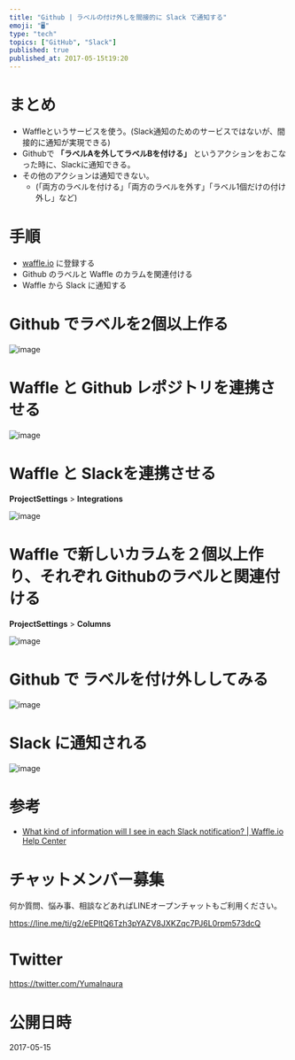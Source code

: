 ```yaml
---
title: "Github | ラベルの付け外しを間接的に Slack で通知する"
emoji: "🖥"
type: "tech"
topics: ["GitHub", "Slack"]
published: true
published_at: 2017-05-15t19:20
---
```


# まとめ

- Waffleというサービスを使う。(Slack通知のためのサービスではないが、間接的に通知が実現できる)
- Githubで **「ラベルAを外してラベルBを付ける」** というアクションをおこなった時に、Slackに通知できる。
- その他のアクションは通知できない。
  - (「両方のラベルを付ける」「両方のラベルを外す」「ラベル1個だけの付け外し」など)

# 手順

- [waffle.io](https://waffle.io/) に登録する
- Github のラベルと Waffle のカラムを関連付ける
- Waffle から Slack に通知する

# Github でラベルを2個以上作る

![image](https://qiita-image-store.s3.amazonaws.com/0/89618/e1f6aeed-a916-b5a5-868a-be9eed2051a6.png)



# Waffle と Github レポジトリを連携させる

![image](https://qiita-image-store.s3.amazonaws.com/0/89618/9b6de757-b82b-f996-7702-a61e0c25c8e6.png)

# Waffle と Slackを連携させる

**ProjectSettings** > **Integrations** 

![image](https://qiita-image-store.s3.amazonaws.com/0/89618/ea4cae95-1f11-7644-b0a7-49660c32d0c2.png)

# Waffle で新しいカラムを２個以上作り、それぞれ Githubのラベルと関連付ける

**ProjectSettings** > **Columns** 

![image](https://qiita-image-store.s3.amazonaws.com/0/89618/3f49b941-4702-81d3-3358-c47bfb618add.png)

# Github で ラベルを付け外ししてみる

![image](https://qiita-image-store.s3.amazonaws.com/0/89618/4d883faa-3af0-bac6-f9a1-fb1b758ce9e2.png)


# Slack に通知される

![image](https://qiita-image-store.s3.amazonaws.com/0/89618/8fa2a178-e790-7471-bfd9-c8ae68666f9b.png)

# 参考

- [What kind of information will I see in each Slack notification? | Waffle.io Help Center](https://help.waffle.io/slack-integration/what-kind-of-information-will-i-see-in-each-slack-notification)








<!-- Update From Qiita API -->

# チャットメンバー募集


何か質問、悩み事、相談などあればLINEオープンチャットもご利用ください。

https://line.me/ti/g2/eEPltQ6Tzh3pYAZV8JXKZqc7PJ6L0rpm573dcQ





# Twitter


https://twitter.com/YumaInaura


<!-- Update From Qiita API -->



# 公開日時

2017-05-15
